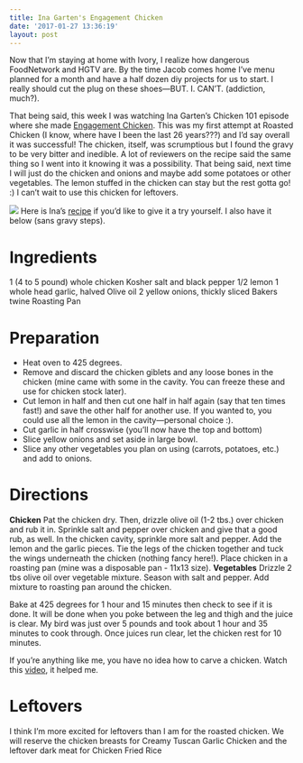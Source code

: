```yaml
---
title: Ina Garten's Engagement Chicken
date: '2017-01-27 13:36:19'
layout: post
---
```

Now that I’m staying at home with Ivory, I realize how dangerous FoodNetwork and HGTV are. By the time Jacob comes home I’ve menu planned for a month and have a half dozen diy projects for us to start. I really should cut the plug on these shoes—BUT. I. CAN’T. (addiction, much?). 

That being said, this week I was watching Ina Garten’s Chicken 101 episode where she made [Engagement Chicken](http://www.foodnetwork.com/recipes/ina-garten/engagement-roast-chicken-recipe.html). This was my first attempt at Roasted Chicken (I know, where have I been the last 26 years???) and I’d say overall it was successful! The chicken, itself, was scrumptious but I found the gravy to be very bitter and inedible. A lot of reviewers on the recipe said the same thing so I went into it knowing it was a possibility. That being said, next time I will just do the chicken and onions and maybe add some potatoes or other vegetables. The lemon stuffed in the chicken can stay but the rest gotta go! :) I can’t wait to use this chicken for leftovers. 

![](engagementchicken.jpg)
Here is Ina’s [recipe](http://www.foodnetwork.com/recipes/ina-garten/engagement-roast-chicken-recipe.html) if you’d like to give it a try yourself. I also have it below (sans gravy steps). 

# Ingredients
1 (4 to 5 pound) whole chicken
Kosher salt and black pepper
1/2 lemon
1 whole head garlic, halved
Olive oil
2 yellow onions, thickly sliced
Bakers twine
Roasting Pan

# Preparation
- Heat oven to 425 degrees.
- Remove and discard the chicken giblets and any loose bones in the chicken (mine came with some in the cavity. You can freeze these and use for chicken stock later).
- Cut lemon in half and then cut one half in half again (say that ten times fast!) and save the other half for another use. If you wanted to, you could use all the lemon in the cavity—personal choice :).
- Cut garlic in half crosswise (you’ll now have the top and bottom)
- Slice yellow onions and set aside in large bowl.
- Slice any other vegetables you plan on using (carrots, potatoes, etc.) and add to onions. 
# Directions
**Chicken**
Pat the chicken dry. Then, drizzle olive oil (1-2 tbs.) over chicken and rub it in. Sprinkle salt and pepper over chicken and give that a good rub, as well. 
In the chicken cavity, sprinkle more salt and pepper. Add the lemon and the garlic pieces. 
Tie the legs of the chicken together and tuck the wings underneath the chicken (nothing fancy here!).
Place chicken in a roasting pan (mine was a disposable pan - 11x13 size). 
**Vegetables**
Drizzle 2 tbs olive oil over vegetable mixture. Season with salt and pepper. 
Add mixture to roasting pan around the chicken. 

Bake at 425 degrees for 1 hour and 15 minutes then check to see if it is done. It will be done when you poke between the leg and thigh and the juice is clear. My bird was just over 5 pounds and took about 1 hour and 35 minutes to cook through. Once juices run clear, let the chicken rest for 10 minutes. 

If you’re anything like me, you have no idea how to carve a chicken. Watch this [video](https://www.youtube.com/watch?v=KnwyQLYTw8E), it helped me. 

# Leftovers
I think I’m more excited for leftovers than I am for the roasted chicken. 
We will reserve the chicken breasts for Creamy Tuscan Garlic Chicken and the leftover dark meat for Chicken Fried Rice 





